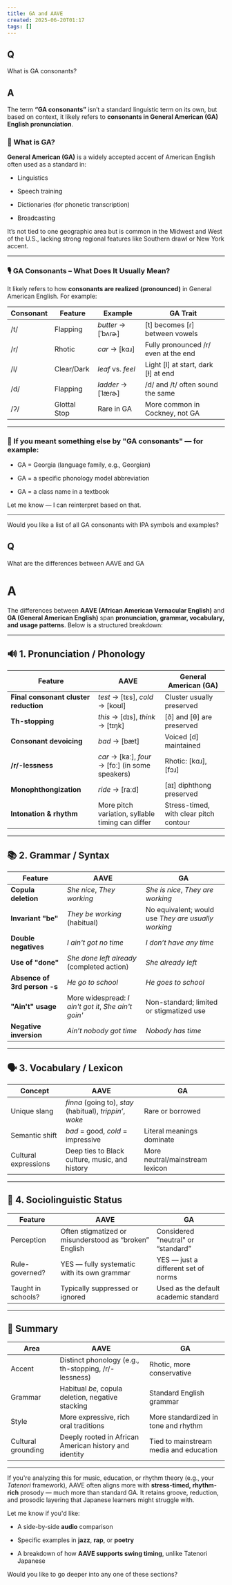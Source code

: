 ```yaml
---
title: GA and AAVE
created: 2025-06-20T01:17
tags: []
---
```

## Q
What is GA consonants?

## A

The term **“GA consonants”** isn’t a standard linguistic term on its own, but based on context, it likely refers to **consonants in General American (GA) English pronunciation**.

### 🧠 What is GA?

**General American (GA)** is a widely accepted accent of American English often used as a standard in:

- Linguistics
    
- Speech training
    
- Dictionaries (for phonetic transcription)
    
- Broadcasting
    

It’s not tied to one geographic area but is common in the Midwest and West of the U.S., lacking strong regional features like Southern drawl or New York accent.

---

### 🎙️ GA Consonants – What Does It Usually Mean?

It likely refers to how **consonants are realized (pronounced)** in General American English. For example:

| Consonant | Feature      | Example            | GA Trait                             |
| --------- | ------------ | ------------------ | ------------------------------------ |
| /t/       | Flapping     | _butter_ → [ˈbʌɾɚ] | [t] becomes [ɾ] between vowels       |
| /r/       | Rhotic       | _car_ → [kɑɹ]      | Fully pronounced /r/ even at the end |
| /l/       | Clear/Dark   | _leaf_ vs. _feel_  | Light [l] at start, dark [ɫ] at end  |
| /d/       | Flapping     | _ladder_ → [ˈlæɾɚ] | /d/ and /t/ often sound the same     |
| /ʔ/       | Glottal Stop | Rare in GA         | More common in Cockney, not GA       |

---

### 🧩 If you meant something else by "GA consonants" — for example:

- GA = Georgia (language family, e.g., Georgian)
    
- GA = a specific phonology model abbreviation
    
- GA = a class name in a textbook
    

Let me know — I can reinterpret based on that.

---

Would you like a list of all GA consonants with IPA symbols and examples?

## Q
What are the differences between AAVE and GA

# A
The differences between **AAVE (African American Vernacular English)** and **GA (General American English)** span **pronunciation, grammar, vocabulary, and usage patterns**. Below is a structured breakdown:

---

## 🔊 1. **Pronunciation / Phonology**

| Feature                               | AAVE                                             | General American (GA)                  |
| ------------------------------------- | ------------------------------------------------ | -------------------------------------- |
| **Final consonant cluster reduction** | _test_ → [tɛs], _cold_ → [koʊl]                  | Cluster usually preserved              |
| **Th-stopping**                       | _this_ → [dɪs], _think_ → [tɪŋk]                 | [ð] and [θ] are preserved              |
| **Consonant devoicing**               | _bad_ → [bæt]                                    | Voiced [d] maintained                  |
| **/r/-lessness**                      | _car_ → [kaː], _four_ → [foː] (in some speakers) | Rhotic: [kɑɹ], [fɔɹ]                   |
| **Monophthongization**                | _ride_ → [raːd]                                  | [aɪ] diphthong preserved               |
| **Intonation & rhythm**               | More pitch variation, syllable timing can differ | Stress-timed, with clear pitch contour |

---

## 📚 2. **Grammar / Syntax**

| Feature                      | AAVE                                                 | GA                                                  |
| ---------------------------- | ---------------------------------------------------- | --------------------------------------------------- |
| **Copula deletion**          | _She nice_, _They working_                           | _She is nice_, _They are working_                   |
| **Invariant "be"**           | _They be working_ (habitual)                         | No equivalent; would use _They are usually working_ |
| **Double negatives**         | _I ain't got no time_                                | _I don’t have any time_                             |
| **Use of "done"**            | _She done left already_ (completed action)           | _She already left_                                  |
| **Absence of 3rd person -s** | _He go to school_                                    | _He goes to school_                                 |
| **"Ain't" usage**            | More widespread: _I ain't got it_, _She ain't goin'_ | Non-standard; limited or stigmatized use            |
| **Negative inversion**       | _Ain’t nobody got time_                              | _Nobody has time_                                   |

---

## 🗣️ 3. **Vocabulary / Lexicon**

| Concept              | AAVE                                                      | GA                              |
| -------------------- | --------------------------------------------------------- | ------------------------------- |
| Unique slang         | _finna_ (going to), _stay_ (habitual), _trippin’_, _woke_ | Rare or borrowed                |
| Semantic shift       | _bad_ = good, _cold_ = impressive                         | Literal meanings dominate       |
| Cultural expressions | Deep ties to Black culture, music, and history            | More neutral/mainstream lexicon |

---

## 🧠 4. **Sociolinguistic Status**

| Feature            | AAVE                                                   | GA                                    |
| ------------------ | ------------------------------------------------------ | ------------------------------------- |
| Perception         | Often stigmatized or misunderstood as “broken” English | Considered "neutral" or “standard”    |
| Rule-governed?     | YES — fully systematic with its own grammar            | YES — just a different set of norms   |
| Taught in schools? | Typically suppressed or ignored                        | Used as the default academic standard |

---

## 🧾 Summary

| Area               | AAVE                                                   | GA                                     |
| ------------------ | ------------------------------------------------------ | -------------------------------------- |
| Accent             | Distinct phonology (e.g., th-stopping, /r/-lessness)   | Rhotic, more conservative              |
| Grammar            | Habitual _be_, copula deletion, negative stacking      | Standard English grammar               |
| Style              | More expressive, rich oral traditions                  | More standardized in tone and rhythm   |
| Cultural grounding | Deeply rooted in African American history and identity | Tied to mainstream media and education |

---

If you're analyzing this for music, education, or rhythm theory (e.g., your _Tatenori_ framework), AAVE often aligns more with **stress-timed, rhythm-rich** prosody — much more than standard GA. It retains groove, reduction, and prosodic layering that Japanese learners might struggle with.

Let me know if you'd like:

- A side-by-side **audio** comparison
    
- Specific examples in **jazz**, **rap**, or **poetry**
    
- A breakdown of how **AAVE supports swing timing**, unlike Tatenori Japanese
    

Would you like to go deeper into any one of these sections?
